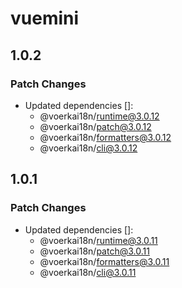 # vuemini

## 1.0.2

### Patch Changes

- Updated dependencies []:
  - @voerkai18n/runtime@3.0.12
  - @voerkai18n/patch@3.0.12
  - @voerkai18n/formatters@3.0.12
  - @voerkai18n/cli@3.0.12

## 1.0.1

### Patch Changes

- Updated dependencies []:
  - @voerkai18n/runtime@3.0.11
  - @voerkai18n/patch@3.0.11
  - @voerkai18n/formatters@3.0.11
  - @voerkai18n/cli@3.0.11
